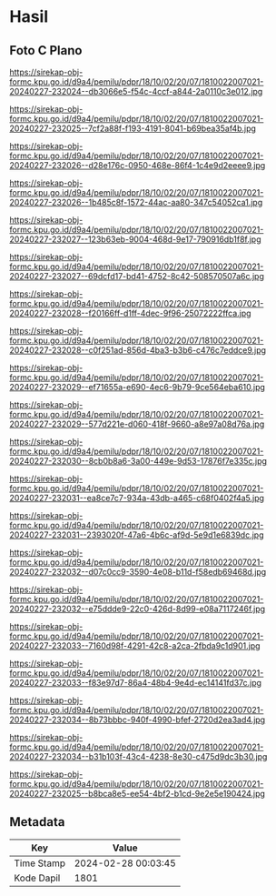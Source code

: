 # Hasil

## Foto C Plano

https://sirekap-obj-formc.kpu.go.id/d9a4/pemilu/pdpr/18/10/02/20/07/1810022007021-20240227-232024--db3066e5-f54c-4ccf-a844-2a0110c3e012.jpg

https://sirekap-obj-formc.kpu.go.id/d9a4/pemilu/pdpr/18/10/02/20/07/1810022007021-20240227-232025--7cf2a88f-f193-4191-8041-b69bea35af4b.jpg

https://sirekap-obj-formc.kpu.go.id/d9a4/pemilu/pdpr/18/10/02/20/07/1810022007021-20240227-232026--d28e176c-0950-468e-86f4-1c4e9d2eeee9.jpg

https://sirekap-obj-formc.kpu.go.id/d9a4/pemilu/pdpr/18/10/02/20/07/1810022007021-20240227-232026--1b485c8f-1572-44ac-aa80-347c54052ca1.jpg

https://sirekap-obj-formc.kpu.go.id/d9a4/pemilu/pdpr/18/10/02/20/07/1810022007021-20240227-232027--123b63eb-9004-468d-9e17-790916db1f8f.jpg

https://sirekap-obj-formc.kpu.go.id/d9a4/pemilu/pdpr/18/10/02/20/07/1810022007021-20240227-232027--69dcfd17-bd41-4752-8c42-508570507a6c.jpg

https://sirekap-obj-formc.kpu.go.id/d9a4/pemilu/pdpr/18/10/02/20/07/1810022007021-20240227-232028--f20166ff-d1ff-4dec-9f96-25072222ffca.jpg

https://sirekap-obj-formc.kpu.go.id/d9a4/pemilu/pdpr/18/10/02/20/07/1810022007021-20240227-232028--c0f251ad-856d-4ba3-b3b6-c476c7eddce9.jpg

https://sirekap-obj-formc.kpu.go.id/d9a4/pemilu/pdpr/18/10/02/20/07/1810022007021-20240227-232029--ef71655a-e690-4ec6-9b79-9ce564eba610.jpg

https://sirekap-obj-formc.kpu.go.id/d9a4/pemilu/pdpr/18/10/02/20/07/1810022007021-20240227-232029--577d221e-d060-418f-9660-a8e97a08d76a.jpg

https://sirekap-obj-formc.kpu.go.id/d9a4/pemilu/pdpr/18/10/02/20/07/1810022007021-20240227-232030--8cb0b8a6-3a00-449e-9d53-17876f7e335c.jpg

https://sirekap-obj-formc.kpu.go.id/d9a4/pemilu/pdpr/18/10/02/20/07/1810022007021-20240227-232031--ea8ce7c7-934a-43db-a465-c68f0402f4a5.jpg

https://sirekap-obj-formc.kpu.go.id/d9a4/pemilu/pdpr/18/10/02/20/07/1810022007021-20240227-232031--2393020f-47a6-4b6c-af9d-5e9d1e6839dc.jpg

https://sirekap-obj-formc.kpu.go.id/d9a4/pemilu/pdpr/18/10/02/20/07/1810022007021-20240227-232032--d07c0cc9-3590-4e08-b11d-f58edb69468d.jpg

https://sirekap-obj-formc.kpu.go.id/d9a4/pemilu/pdpr/18/10/02/20/07/1810022007021-20240227-232032--e75ddde9-22c0-426d-8d99-e08a7117246f.jpg

https://sirekap-obj-formc.kpu.go.id/d9a4/pemilu/pdpr/18/10/02/20/07/1810022007021-20240227-232033--7160d98f-4291-42c8-a2ca-2fbda9c1d901.jpg

https://sirekap-obj-formc.kpu.go.id/d9a4/pemilu/pdpr/18/10/02/20/07/1810022007021-20240227-232033--f83e97d7-86a4-48b4-9e4d-ec14141fd37c.jpg

https://sirekap-obj-formc.kpu.go.id/d9a4/pemilu/pdpr/18/10/02/20/07/1810022007021-20240227-232034--8b73bbbc-940f-4990-bfef-2720d2ea3ad4.jpg

https://sirekap-obj-formc.kpu.go.id/d9a4/pemilu/pdpr/18/10/02/20/07/1810022007021-20240227-232034--b31b103f-43c4-4238-8e30-c475d9dc3b30.jpg

https://sirekap-obj-formc.kpu.go.id/d9a4/pemilu/pdpr/18/10/02/20/07/1810022007021-20240227-232025--b8bca8e5-ee54-4bf2-b1cd-9e2e5e190424.jpg


## Metadata

| Key        | Value               |
| ---------- | ------------------- |
| Time Stamp | 2024-02-28 00:03:45 |
| Kode Dapil | 1801                |




